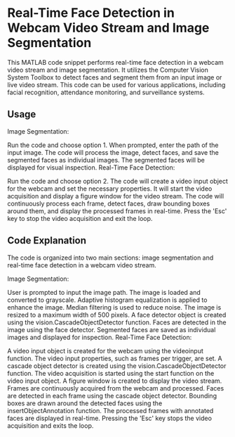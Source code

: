 # Real-Time Face Detection in Webcam Video Stream and Image Segmentation
This MATLAB code snippet performs real-time face detection in a webcam video stream and image segmentation. It utilizes the Computer Vision System Toolbox to detect faces and segment them from an input image or live video stream. This code can be used for various applications, including facial recognition, attendance monitoring, and surveillance systems.

## Usage
Image Segmentation:

Run the code and choose option 1.
When prompted, enter the path of the input image.
The code will process the image, detect faces, and save the segmented faces as individual images.
The segmented faces will be displayed for visual inspection.
Real-Time Face Detection:

Run the code and choose option 2.
The code will create a video input object for the webcam and set the necessary properties.
It will start the video acquisition and display a figure window for the video stream.
The code will continuously process each frame, detect faces, draw bounding boxes around them, and display the processed frames in real-time.
Press the 'Esc' key to stop the video acquisition and exit the loop.

## Code Explanation
The code is organized into two main sections: image segmentation and real-time face detection in a webcam video stream.

Image Segmentation:

User is prompted to input the image path.
The image is loaded and converted to grayscale.
Adaptive histogram equalization is applied to enhance the image.
Median filtering is used to reduce noise.
The image is resized to a maximum width of 500 pixels.
A face detector object is created using the vision.CascadeObjectDetector function.
Faces are detected in the image using the face detector.
Segmented faces are saved as individual images and displayed for inspection.
Real-Time Face Detection:

A video input object is created for the webcam using the videoinput function.
The video input properties, such as frames per trigger, are set.
A cascade object detector is created using the vision.CascadeObjectDetector function.
The video acquisition is started using the start function on the video input object.
A figure window is created to display the video stream.
Frames are continuously acquired from the webcam and processed.
Faces are detected in each frame using the cascade object detector.
Bounding boxes are drawn around the detected faces using the insertObjectAnnotation function.
The processed frames with annotated faces are displayed in real-time.
Pressing the 'Esc' key stops the video acquisition and exits the loop.
